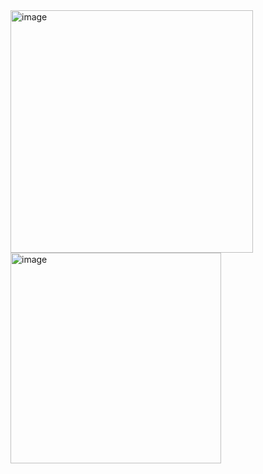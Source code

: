 <img width="388" alt="image" src="https://github.com/inti2001/VueTictactoe/assets/58715706/c4fe522b-d441-4747-bce2-88d0d242ff87">
<img width="337" alt="image" src="https://github.com/inti2001/VueTictactoe/assets/58715706/7642932c-deb0-4ca6-b0af-0b00375f18bb">

